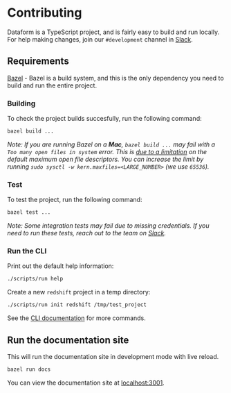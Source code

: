 # Contributing

Dataform is a TypeScript project, and is fairly easy to build and run locally.
For help making changes, join our `#development` channel in [Slack](https://slack.dataform.co).

## Requirements

[Bazel](https://bazel.build) - Bazel is a build system, and this is the only dependency you need to build and run the entire project.

### Building

To check the project builds succesfully, run the following command:

```bash
bazel build ...
```

_Note: If you are running Bazel on a **Mac**, `bazel build ...` may fail with a `Too many open files in system` error. This is [due to a limitation](https://github.com/angular/angular-bazel-example/issues/178) on the default maximum open file descriptors. You can increase the limit by running `sudo sysctl -w kern.maxfiles=<LARGE_NUMBER>` (we use `65536`)._

### Test

To test the project, run the following command:

```bash
bazel test ...
```

_Note: Some integration tests may fail due to missing credentials. If you need to run these tests, reach out to the team on [Slack](https://slack.dataform.co)._

### Run the CLI

Print out the default help information:

```bash
./scripts/run help
```

Create a new `redshift` project in a temp directory:

```bash
./scripts/run init redshift /tmp/test_project
```

See the [CLI documentation](https://docs.dataform.co/guides/command-line-interface/) for more commands.

## Run the documentation site

This will run the documentation site in development mode with live reload.

```bash
bazel run docs
```

You can view the documentation site at [localhost:3001](http://localhost:3001).
